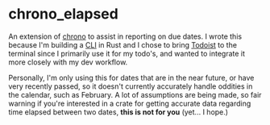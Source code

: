 # chrono_elapsed

An extension of [chrono](https://crates.io/crates/chrono) to assist in reporting
on due dates. I wrote this because I'm  building a [CLI](https://github.com/aidenlangley/clogi)
in Rust and I chose to bring [Todoist](https://todoist.com) to the terminal
since I primarily use it for my todo's, and wanted to integrate it more closely
with my dev workflow.

Personally, I'm only using this for dates that are in the near future, or have
very recently passed, so it doesn't currently accurately handle oddities in the
calendar, such as February. A lot of assumptions are being made, so fair warning
if you're interested in a crate for getting accurate data regarding time elapsed
between two dates, __this is not for you__ (yet... I hope.)
